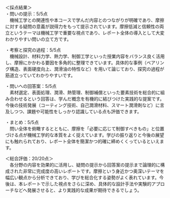 ＜採点結果＞  
・問いの提示：5/5点  
　機械工学との関連性や本コースで学んだ内容とのつながりが明確であり、摩擦に対する疑問の意義が説得力をもって提示されています。摩擦低減と信頼性の両立というテーマは機械工学で重要な視点であり、レポート全体の導入として大変わかりやすい問いの立て方です。

・考察と探究の過程：5/5点  
　機械設計、材料力学、熱力学、制御工学といった授業内容をバランス良く活用し、摩擦にかかわる要因を多角的に整理できています。具体的な事例（ベアリング構造、表面硬度向上、潤滑油の特性など）を用いて論じており、探究の過程が筋道立っていてわかりやすいです。

・問いへの回答案：5/5点  
　素材選定、表面処理、潤滑、熱管理、制御補償といった要素技術を総合的に組み合わせるという回答は、学んだ概念を有機的に結びつけた実践的な提案です。今後の技術発展（コーティング技術、自己潤滑材料、スマート潤滑剤など）に言及しつつ、課題や可能性をしっかり認識している点も評価できます。

・まとめ：5/5点  
　問い全体を俯瞰するとともに、摩擦を「必要に応じて制御すべきもの」と位置づける点が機械工学的な本質をよく捉えています。学びの振り返りと今後の展望にも触れられており、レポート全体を簡潔かつ的確に締めくくっているといえます。

＜総合評価：20/20点＞  
　各分野の内容を効果的に活用し、疑問の提示から回答案の提示まで論理的に構成された非常に完成度の高いレポートです。摩擦という身近かつ奥深いテーマを幅広い観点から分析できており、学びを総合化する姿勢がよく表れています。今後は、本レポートで示した視点をさらに深め、具体的な設計手法や実験的アプローチなどへ発展させると、より実践的な成果が期待できるでしょう。